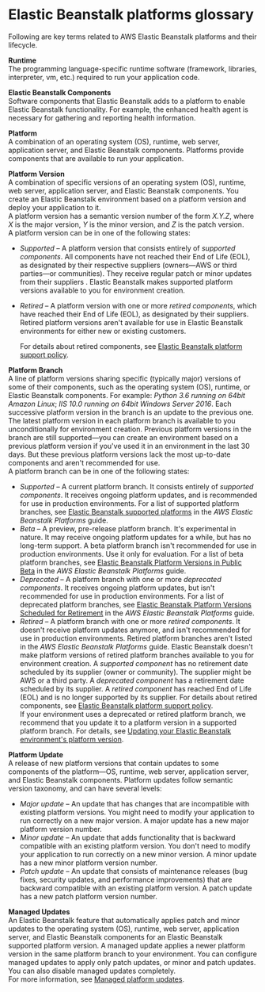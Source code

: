 # Elastic Beanstalk platforms glossary<a name="platforms-glossary"></a>

Following are key terms related to AWS Elastic Beanstalk platforms and their lifecycle\.

**Runtime**  
The programming language\-specific runtime software \(framework, libraries, interpreter, vm, etc\.\) required to run your application code\.

**Elastic Beanstalk Components**  
Software components that Elastic Beanstalk adds to a platform to enable Elastic Beanstalk functionality\. For example, the enhanced health agent is necessary for gathering and reporting health information\.

**Platform**  
A combination of an operating system \(OS\), runtime, web server, application server, and Elastic Beanstalk components\. Platforms provide components that are available to run your application\.

**Platform Version**  
A combination of specific versions of an operating system \(OS\), runtime, web server, application server, and Elastic Beanstalk components\. You create an Elastic Beanstalk environment based on a platform version and deploy your application to it\.  
A platform version has a semantic version number of the form *X\.Y\.Z*, where *X* is the major version, *Y* is the minor version, and *Z* is the patch version\.  
A platform version can be in one of the following states:  
+ *Supported* – A platform version that consists entirely of *supported components*\. All components have not reached their End of Life \(EOL\), as designated by their respective suppliers \(owners—AWS or third parties—or communities\)\. They receive regular patch or minor updates from their suppliers \. Elastic Beanstalk makes supported platform versions available to you for environment creation\.
+ *Retired* – A platform version with one or more *retired components*, which have reached their End of Life \(EOL\), as designated by their suppliers\. Retired platform versions aren't available for use in Elastic Beanstalk environments for either new or existing customers\.

  For details about retired components, see [Elastic Beanstalk platform support policy](platforms-support-policy.md)\.

**Platform Branch**  
A line of platform versions sharing specific \(typically major\) versions of some of their components, such as the operating system \(OS\), runtime, or Elastic Beanstalk components\. For example: *Python 3\.6 running on 64bit Amazon Linux*; *IIS 10\.0 running on 64bit Windows Server 2016*\. Each successive platform version in the branch is an update to the previous one\.  
The latest platform version in each platform branch is available to you unconditionally for environment creation\. Previous platform versions in the branch are still supported—you can create an environment based on a previous platform version if you've used it in an environment in the last 30 days\. But these previous platform versions lack the most up\-to\-date components and aren't recommended for use\.  
A platform branch can be in one of the following states:  
+ *Supported* – A current platform branch\. It consists entirely of *supported components*\. It receives ongoing platform updates, and is recommended for use in production environments\. For a list of supported platform branches, see [Elastic Beanstalk supported platforms](https://docs.aws.amazon.com/elasticbeanstalk/latest/platforms/platforms-supported.html) in the *AWS Elastic Beanstalk Platforms* guide\.
+ *Beta* – A preview, pre\-release platform branch\. It's experimental in nature\. It may receive ongoing platform updates for a while, but has no long\-term support\. A beta platform branch isn't recommended for use in production environments\. Use it only for evaluation\. For a list of beta platform branches, see [Elastic Beanstalk Platform Versions in Public Beta](https://docs.aws.amazon.com/elasticbeanstalk/latest/platforms/platforms-beta.html) in the *AWS Elastic Beanstalk Platforms* guide\.
+ *Deprecated* – A platform branch with one or more *deprecated components*\. It receives ongoing platform updates, but isn't recommended for use in production environments\. For a list of deprecated platform branches, see [Elastic Beanstalk Platform Versions Scheduled for Retirement](https://docs.aws.amazon.com/elasticbeanstalk/latest/platforms/platforms-retiring.html) in the *AWS Elastic Beanstalk Platforms* guide\.
+ *Retired* – A platform branch with one or more *retired components*\. It doesn't receive platform updates anymore, and isn't recommended for use in production environments\. Retired platform branches aren't listed in the *AWS Elastic Beanstalk Platforms* guide\. Elastic Beanstalk doesn't make platform versions of retired platform branches available to you for environment creation\.
A *supported component* has no retirement date scheduled by its supplier \(owner or community\)\. The supplier might be AWS or a third party\. A *deprecated component* has a retirement date scheduled by its supplier\. A *retired component* has reached End of Life \(EOL\) and is no longer supported by its supplier\. For details about retired components, see [Elastic Beanstalk platform support policy](platforms-support-policy.md)\.  
If your environment uses a deprecated or retired platform branch, we recommend that you update it to a platform version in a supported platform branch\. For details, see [Updating your Elastic Beanstalk environment's platform version](using-features.platform.upgrade.md)\.

**Platform Update**  
A release of new platform versions that contain updates to some components of the platform—OS, runtime, web server, application server, and Elastic Beanstalk components\. Platform updates follow semantic version taxonomy, and can have several levels:  
+ *Major update* – An update that has changes that are incompatible with existing platform versions\. You might need to modify your application to run correctly on a new major version\. A major update has a new major platform version number\.
+ *Minor update* – An update that adds functionality that is backward compatible with an existing platform version\. You don't need to modify your application to run correctly on a new minor version\. A minor update has a new minor platform version number\.
+ *Patch update* – An update that consists of maintenance releases \(bug fixes, security updates, and performance improvements\) that are backward compatible with an existing platform version\. A patch update has a new patch platform version number\.

**Managed Updates**  
An Elastic Beanstalk feature that automatically applies patch and minor updates to the operating system \(OS\), runtime, web server, application server, and Elastic Beanstalk components for an Elastic Beanstalk supported platform version\. A managed update applies a newer platform version in the same platform branch to your environment\. You can configure managed updates to apply only patch updates, or minor and patch updates\. You can also disable managed updates completely\.  
For more information, see [Managed platform updates](environment-platform-update-managed.md)\.